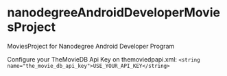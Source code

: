 # nanodegreeAndroidDeveloperMoviesProject
MoviesProject for Nanodegree Android Developer Program

Configure your TheMovieDB Api Key on themoviedpapi.xml:
`<string name="the_movie_db_api_key">USE_YOUR_API_KEY</string>`
